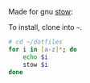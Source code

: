 Made for gnu [stow](https://www.gnu.org/software/stow/):

To install, clone into `~`. 

```zsh
# cd ~/dotfiles
for i in [a-z]*; do
    echo $i
    stow $i
done
```


